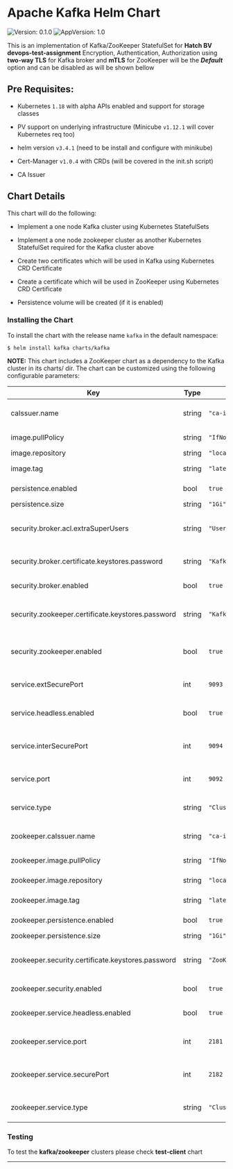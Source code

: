 # Apache Kafka Helm Chart

![Version: 0.1.0](https://img.shields.io/badge/Version-0.1.0-informational?style=flat-square) ![AppVersion: 1.0](https://img.shields.io/badge/AppVersion-1.0-informational?style=flat-square)

This is an implementation of Kafka/ZooKeeper StatefulSet for **Hatch BV devops-test-assignment**
Encryption, Authentication, Authorization using **two-way TLS** for Kafka broker and **mTLS** for ZooKeeper will be the **_Default_** option and can be disabled as will be shown bellow

## Pre Requisites:

* Kubernetes `1.18` with alpha APIs enabled and support for storage classes

* PV support on underlying infrastructure (Minicube `v1.12.1` will cover Kubernetes req too)

* helm version `v3.4.1` (need to be install and configure with minikube)

* Cert-Manager `v1.0.4` with CRDs (will be covered in the init.sh script)

* CA Issuer

## Chart Details

This chart will do the following:

* Implement a one node Kafka cluster using Kubernetes StatefulSets

* Implement a one node zookeeper cluster as another Kubernetes StatefulSet required for the Kafka cluster above

* Create two certificates which will be used in Kafka using Kubernetes CRD Certificate

* Create a certificate which will be used in ZooKeeper using Kubernetes CRD Certificate

* Persistence volume will be created (if it is enabled)

### Installing the Chart

To install the chart with the release name `kafka` in the default namespace:

```
$ helm install kafka charts/kafka
```

**NOTE:** This chart includes a ZooKeeper chart as a dependency to the Kafka cluster in its charts/ dir. The chart can be customized using the following configurable parameters:

| Key | Type | Default | Description |
|-----|------|---------|-------------|
| caIssuer.name | string | `"ca-issuer"` | Certificate authority issuer CRD created by Cert-Manager |
| image.pullPolicy | string | `"IfNotPresent"` | Kafka Container pull policy |
| image.repository | string | `"localhost/my_kafka"` | Kafka Container image |
| image.tag | string | `"latest"` | Kafka Container image tag |
| persistence.enabled | bool | `true` | Use a PVC to persist data |
| persistence.size | string | `"1Gi"` | Size of data volume |
| security.broker.acl.extraSuperUsers | string | `"User:CN=KafkaClient"` | Kafka extra super users to be added to ACL, example "User:CN=a;User:CN=b" |
| security.broker.certificate.keystores.password | string | `"KafkaPassword"` | Password for the KeyStores for Kafka broker certificate |
| security.broker.enabled | bool | `true` | Enable Kafka Security ( Two-way TLS, ACL) |
| security.zookeeper.certificate.keystores.password | string | `"KafkaZKPassword"` | Password for the KeyStores for ZooKeeper client certificate |
| security.zookeeper.enabled | bool | `true` | Enable Kafka Secure connection to ZooKeeper ( Two-way TLS, ACL) |
| service.extSecurePort | int | `9093` | Secure TCP port configured to access Kafka cluster |
| service.headless.enabled | bool | `true` | Enable headless service (it will be auto enabled is security is enabled) |
| service.interSecurePort | int | `9094` | Secure TCP port configured to access Kafka per Broker (Headless) |
| service.port | int | `9092` | TCP port configured at cluster services (used if security is disabled) |
| service.type | string | `"ClusterIP"` | Service Type (only ClusterIP supported for now). |
| zookeeper.caIssuer.name | string | `"ca-issuer"` | Certificate authority issuer CRD created by Cert-Manager |
| zookeeper.image.pullPolicy | string | `"IfNotPresent"` | ZooKeeper Container image |
| zookeeper.image.repository | string | `"localhost/my_zookeeper"` | ZooKeeper Container image |
| zookeeper.image.tag | string | `"latest"` | ZooKeeper Container image |
| zookeeper.persistence.enabled | bool | `true` | Use a PVC to persist data |
| zookeeper.persistence.size | string | `"1Gi"` | Size of data volume |
| zookeeper.security.certificate.keystores.password | string | `"ZooKeeperPassword"` | Password for the KeyStores for ZooKeeper server certificate |
| zookeeper.security.enabled | bool | `true` | Enable ZooKeeper Security ( mTls ) |
| zookeeper.service.headless.enabled | bool | `true` | Enable headless service (it will be auto enabled is security is enabled) |
| zookeeper.service.port | int | `2181` | TCP port configured at cluster services (used if security is disabled) |
| zookeeper.service.securePort | int | `2182` | Secure TCP port configured to access ZooKeeper cluster and for Headless service |
| zookeeper.service.type | string | `"ClusterIP"` | Service Type (only ClusterIP supported for now). |

### Testing

To test the **kafka/zookeeper** clusters please check **test-client** chart

---------------------------------------
